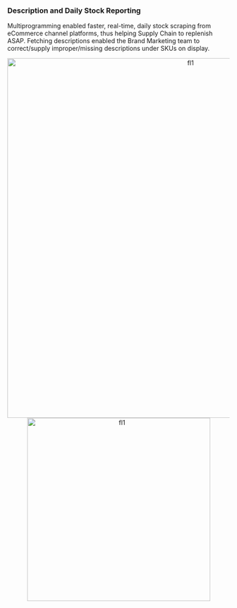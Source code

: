 ### Description and Daily Stock Reporting

Multiprogramming enabled faster, real-time, daily stock scraping from eCommerce channel platforms, thus helping Supply Chain to replenish ASAP. Fetching descriptions enabled the Brand Marketing team to correct/supply improper/missing descriptions under SKUs on display.

<p align="center">
  <img width="815" alt="fl1" src="https://github.com/shithi30/Multiprogramming_for_eCommerce_Stock_Scraping/assets/43873081/920fc641-4f5e-4bf7-9065-c2f4a8d0ecfa">
  <img width="415" alt="fl1" src="https://github.com/shithi30/Multiprogramming_for_eCommerce_Stock_Scraping/assets/43873081/18f28d7d-24ea-403f-8bf9-ddbeb86283cd)">
</p>
